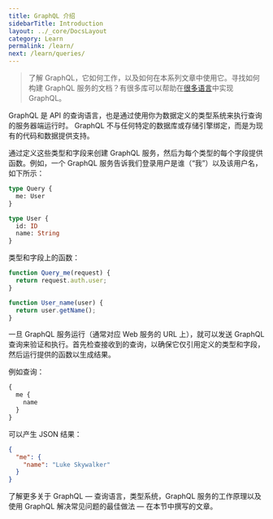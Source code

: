 ```yaml
---
title: GraphQL 介绍
sidebarTitle: Introduction
layout: ../_core/DocsLayout
category: Learn
permalink: /learn/
next: /learn/queries/
---
```


> 了解 GraphQL，它如何工作，以及如何在本系列文章中使用它。寻找如何构建 GraphQL 服务的文档？有很多库可以帮助在[很多语言](/code/)中实现 GraphQL。

GraphQL 是 API 的查询语言，也是通过使用你为数据定义的类型系统来执行查询的服务器端运行时。 GraphQL 不与任何特定的数据库或存储引擎绑定，而是为现有的代码和数据提供支持。

通过定义这些类型和字段来创建 GraphQL 服务，然后为每个类型的每个字段提供函数。例如，一个 GraphQL 服务告诉我们登录用户是谁（“我”）以及该用户名，如下所示：

```graphql
type Query {
  me: User
}

type User {
  id: ID
  name: String
}
```

类型和字段上的函数：

```js
function Query_me(request) {
  return request.auth.user;
}

function User_name(user) {
  return user.getName();
}
```

一旦 GraphQL 服务运行（通常对应 Web 服务的 URL 上），就可以发送 GraphQL 查询来验证和执行。首先检查接收到的查询，以确保它仅引用定义的类型和字段，然后运行提供的函数以生成结果。

例如查询：

```graphql
{
  me {
    name
  }
}
```

可以产生 JSON 结果：

```json
{
  "me": {
    "name": "Luke Skywalker"
  }
}
```

了解更多关于 GraphQL — 查询语言，类型系统，GraphQL 服务的工作原理以及使用 GraphQL 解决常见问题的最佳做法 — 在本节中撰写的文章。
